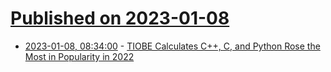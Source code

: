 # [Published on 2023-01-08](index.md)

* [2023-01-08, 08:34:00](https://developers.slashdot.org/story/23/01/08/0252232/tiobe-calculates-c-c-and-python-rose-the-most-in-popularity-in-2022?utm_source=rss1.0mainlinkanon&utm_medium=feed) - [TIOBE Calculates C++, C, and Python Rose the Most in Popularity in 2022](https://developers.slashdot.org/story/23/01/08/0252232/tiobe-calculates-c-c-and-python-rose-the-most-in-popularity-in-2022?utm_source=rss1.0mainlinkanon&utm_medium=feed)
